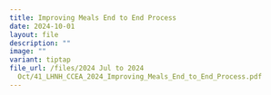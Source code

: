 ```yaml
---
title: Improving Meals End to End Process
date: 2024-10-01
layout: file
description: ""
image: ""
variant: tiptap
file_url: /files/2024 Jul to 2024
  Oct/41_LHNH_CCEA_2024_Improving_Meals_End_to_End_Process.pdf
---
```

